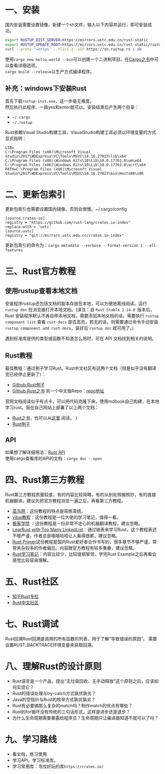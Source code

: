 # 一、安装
国内安装需要设置镜像，新建一个sh文件，输入以下内容并运行，即可安装成功。
```sh
export RUSTUP_DIST_SERVER=https://mirrors.ustc.edu.cn/rust-static
export RUSTUP_UPDATE_ROOT=https://mirrors.ustc.edu.cn/rust-static/rustup
curl --proto '=https' --tlsv1.2 -sSf https://sh.rustup.rs | sh 
```

使用`cargo new hello-world --bin`可以创建一个二进制项目。在[Cargo之书](https://doc.rust-lang.org/cargo/index.html)中可以查看详细选项。  
`cargo build --release`以生产方式编译程序。    
## 补充：windows下安装Rust
首先下载`rustup-init.exe`，这一步毫无难度。  
然后执行此程序，一路yes和enter就可以。安装结束后产生两个目录：
* `~/.cargo`
* `~/.rustup`

Rust依赖Visual Studio构建工具，VisualStudio构建工具必须以环境变量的方式显式指明：
```plain
LIB=
C:\Program Files (x86)\Microsoft Visual Studio\2017\WDExpress\VC\Tools\MSVC\14.16.27023\lib\x64
C:\Program Files (x86)\Windows Kits\10\Lib\10.0.17763.0\um\x64
C:\Program Files (x86)\Windows Kits\10\Lib\10.0.17763.0\ucrt\x64
PATH=C:\Program Files (x86)\Microsoft Visual Studio\2017\WDExpress\VC\Tools\MSVC\14.16.27023\bin\Hostx86\x86
```

# 二、更新包索引
更新包索引也需要设置国内镜像，否则会很慢。~/.cargo/config
```plain
[source.crates-io]
registry = "https://github.com/rust-lang/crates.io-index"
replace-with = 'ustc'
[source.ustc]
registry = "git://mirrors.ustc.edu.cn/crates.io-index"
```
更新包索引的命令为：`cargo metadata --verbose --format-version 1 --all-features`

# 三、Rust官方教程
## 使用rustup查看本地文档
安装程序rustup还包括文档的副本存放在本地，可以方便地离线阅读。运行 `rustup doc` 在浏览器打开本地文档。(译注：自 `Rust Stable 1.14.0 `版本后，Rust 安装程序默认不再自带本地文档，需要添加本地文档的话，需要执行 `rustup component list` 查看 `rust-docs` 是否高亮，若无的话，则需要通过命令手动安装 `rustup component add rust-docs`，装好后 `rustup doc` 就可用了。)

遇到标准库提供的类型或函数不知道怎么用时，可在 API 文档找到相关的说明。 
## Rust教程
最佳教程：通过例子学习Rust。Rust中文社区有这两个文档（但是似乎没有翻译完已经停止更新了）：
* [Github:Rust例子](https://github.com/rust-lang-cn/rust-by-example-cn)   
* [Github:Rust之书](https://github.com/rust-lang-cn/book-cn) 另一个中文版Repo：[repo地址](https://github.com/KaiserY/trpl-zh-cn)   

官网文档阅读似乎有点卡，可以把代码克隆下来，使用mdbook自己构建，在本地学习rust。我在自己网站上部署了以上两个文档：
* [Rust之书](https://weiyinfu.cn/RustBook/)，也可以从[这里](https://kaisery.github.io/trpl-zh-cn/ch08-02-strings.html) 阅读。
)
* [Rust例子](https://weiyinfu.cn/RustExample/)  

## API
如果想了解详细用法：[Rust API](https://doc.rust-lang.org/std/index.html)  
使用cargo查看库的API的文档：`cargo doc --open`

# 四、Rust第三方教程
Rust第三方教程质量较差，有的内容比较简略，有的从别处照搬照抄，有的直接机器翻译。建议先把官方教程浏览一遍之后，再看第三方教程。    
* [菜鸟网](https://www.runoob.com/rust/rust-tutorial.html)：这份教程的特点是简练笼统。
* [yibai教程](https://www.yiibai.com/rust/rust-slices.html)：这份教程是一位大佬的学习笔记，值得一看。  
* [极客学院](https://wiki.jikexueyuan.com/project/rust/dining-philosophers.html) ：这份教程是一份非常不走心的机器翻译教程，建议忽略。 
* [LearRust with Too Many LinkedList](https://weathfold.gitbooks.io/rust-too-many-lists-zhcn/content/first-layout.html)：通过链表来学习Rust，这个教程表述不够严谨，作者总是嘻嘻哈哈让人看得很累，建议忽略。
* [Rust Primer](https://rustcc.gitbooks.io/rustprimer/content/heap-stack/heap-stack.html)这份教程是国内Rust爱好者合作书写的，很多章节不够严谨，常常夹杂较多的作者偏见。内容跟官方教程有较多重叠，建议忽略。    
* [Rust学习笔记](https://photino.gitbooks.io/rust-notes/memory-safety.html)：内容比较少，比较提纲挈领，学完Rust Example之后再看会感觉比较容易理解。


# 五、Rust社区
* [知乎Rust专栏](https://www.zhihu.com/search?q=rust&type=column)
* [Rust中文社区](https://rustcc.cn/)

# 七、Rust调试
Rust回溯Rust回溯是调用的所有函数的列表，用于了解“导致错误的原因”。 需要设置RUST_BACKTRACE环境变量来获取回溯。

# 八、理解Rust的设计原则
* Rust语言是一个产品，提出“无垃圾回收、无手动释放”这个原则之后，应该如何实现它？  
* Rust的错误处理与try-catch方式孰优孰劣？  
* Java的空指针与Rust的枚举方式孰优孰劣？  
* Rust有必要搞那么复杂的match吗？制作match的优点有哪些？  
* Rust的for循环没有传统的三句话形式，这样是进步还是退步？  
* 为什么生命周期需要暴露给程序员？生命周期只让编译器知道不就可以了吗？


# 九、学习路线
* 看文档，练习使用
* 学习API，学习标准库。
* 学习常用库：寻找好玩的库`https://crates.io/`
